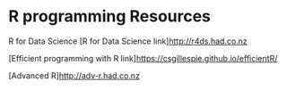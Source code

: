 # R programming Resources

R for Data Science
[R for Data Science link]http://r4ds.had.co.nz

[Efficient programming with R link]https://csgillespie.github.io/efficientR/

[Advanced R]http://adv-r.had.co.nz